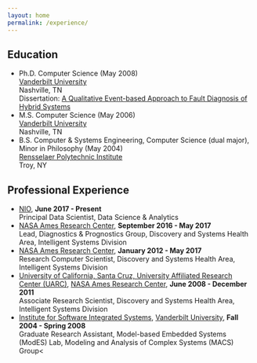 ```yaml
---
layout: home
permalink: /experience/
---
```


## Education
- Ph.D. Computer Science (May 2008)<br/>
<a href="http://www.vanderbilt.edu">Vanderbilt University</a><br/>
Nashville, TN<br />
Dissertation: <a href="pubs/DaigleDissertation.pdf">A Qualitative Event-based Approach to Fault Diagnosis of Hybrid Systems</a>
- M.S. Computer Science (May 2006)<br />
<a href="http://www.vanderbilt.edu">Vanderbilt University</a><br />
Nashville, TN
- B.S. Computer &amp; Systems Engineering, Computer Science (dual major), Minor in Philosophy (May 2004)<br />
<a href="http://www.rpi.edu">Rensselaer Polytechnic Institute</a><br />Troy, NY

## Professional Experience
- <a href="http://nio.io">NIO</a>, <b>June 2017 - Present</b><br />
Principal Data Scientist, Data Science &amp; Analytics
- <a href="http://www.nasa.gov/centers/ames/home/index.html">NASA Ames Research Center</a>, <b>September 2016 - May 2017</b><br />
Lead, Diagnostics &amp; Prognostics Group, Discovery and Systems Health Area, Intelligent Systems Division
- <a href="http://www.nasa.gov/centers/ames/home/index.html">NASA Ames Research Center</a>, <b>January 2012 - May 2017</b><br />
Research Computer Scientist, Discovery and Systems Health Area, Intelligent Systems Division
- <a href="http://uarc.ucsc.edu/">University of California, Santa Cruz, University Affiliated Research Center (UARC)</a>, <a href="http://www.nasa.gov/centers/ames/home/index.html">NASA Ames Research Center</a>, <b>June 2008 - December 2011</b><br />
Associate Research Scientist, Discovery and Systems Health Area, Intelligent Systems Division
- <a href="http://www.isis.vanderbilt.edu/">Institute for Software Integrated Systems</a>, <a href="http://www.vanderbilt.edu/">Vanderbilt University</a>, <b>Fall 2004 - Spring 2008</b><br />
Graduate Research Assistant, Model-based Embedded Systems (ModES) Lab, Modeling and Analysis of Complex Systems (MACS) Group<
